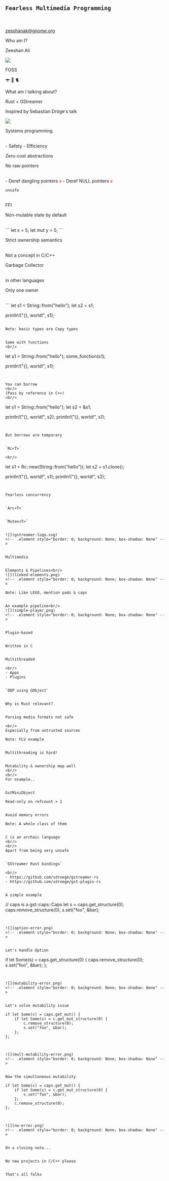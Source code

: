 ## `Fearless Multimedia Programming`

<br/><br/>
zeeshanak@gnome.org


Who am I?


Zeeshan Ali


![](redhat.png)
<!-- .element style="border: 0; background: None; box-shadow: None" -->


FOSS


🛨  🚁  🐈


What am I talking about?


Rust + GStreamer


Inspired by Sebastian Dröge's talk


![](rust-logo.png)
<!-- .element style="border: 0; background: None; box-shadow: None" -->


Systems programming

<br/>
- Safety
- Efficiency


Zero-cost abstractions


No raw pointers

<br/>
- Deref dangling pointers <span style="color:red">x</span>
- Deref NULL pointers <span style="color:red">x</span>


`unsafe`

<br/>
FFI


Non-mutable state by default

<br/>
```
let x = 5;
let mut y = 5;
```


Strict ownership semantics

<br/>
Not a concept in C/C++


Garbage Collector

<br/>
in other languages


Only one owner

<br/>
```
let s1 = String::from("hello");
let s2 = s1;

println!("{}, world!", s1);
```

Note: basic types are Copy types


Same with functions
<br/>
```
let s1 = String::from("hello");
some_function(s1);

println!("{}, world!", s1);
```


You can borrow
<br/>
(Pass by reference in C++)
<br/>

```
let s1 = String::from("hello");
let s2 = &s1;

println!("{}, world!", s2);
println!("{}, world!", s1);
```


But borrows are temporary


`Rc<T>`

<br/>
```
let s1 = Rc::new(String::from("hello"));
let s2 = s1.clone();

println!("{}, world!", s1);
println!("{}, world!", s2);
```


Fearless concurrency


`Arc<T>`


`Mutex<T>`


![](gstreamer-logo.svg)
<!-- .element style="border: 0; background: None; box-shadow: None" -->


Multimedia


Elements & Pipelines<br/>
![](linked-elements.png)
<!-- .element style="border: 0; background: None; box-shadow: None" -->

Note: Like LEGO, mention pads & caps


An example pipeline<br/>
![](simple-player.png)
<!-- .element style="border: 0; background: None; box-shadow: None" -->


Plugin-based


Written in C


Multithreaded

<br/>
- Apps
- Plugins


`OOP using GObject`


Why is Rust relevant?


Parsing media formats not safe

<br/>
Especially from untrusted sources

Note: FLV example


Multithreading is hard!


Mutability & ownership map well
<br/>
<br/>
For example..


GstMiniObject

Read-only on refcount > 1


Avoid memory errors

Note: A whole class of them


C is an archaic language
<br/>
<br/>
Apart from being very unsafe


`GStreamer Rust bindings`

<br/>
- https://github.com/sdroege/gstreamer-rs
- https://github.com/sdroege/gst-plugin-rs


A simple example

```
// caps is a gst::caps::Caps
let s = caps.get_structure(0);
caps.remove_structure(0);
s.set("foo", &bar);
```


![](option-error.png)
<!-- .element style="border: 0; background: None; box-shadow: None" -->


Let's handle Option

```
if let Some(s) = caps.get_structure(0) {
    caps.remove_structure(0);
    s.set("foo", &bar);
};
```


![](mutability-error.png)
<!-- .element style="border: 0; background: None; box-shadow: None" -->


Let's solve mutability issue

```
    if let Some(c) = caps.get_mut() {
        if let Some(s) = c.get_mut_structure(0) {
            c.remove_structure(0);
            s.set("foo", &bar);
        };
    };

```


![](mult-mutability-error.png)
<!-- .element style="border: 0; background: None; box-shadow: None" -->


Now the simultaneous mutability

```
    if let Some(c) = caps.get_mut() {
        if let Some(s) = c.get_mut_structure(0) {
            s.set("foo", &bar);
        };
        c.remove_structure(0);
    };

```


![](no-error.png)
<!-- .element style="border: 0; background: None; box-shadow: None" -->


On a closing note...


No new projects in C/C++ please


That's all folks
